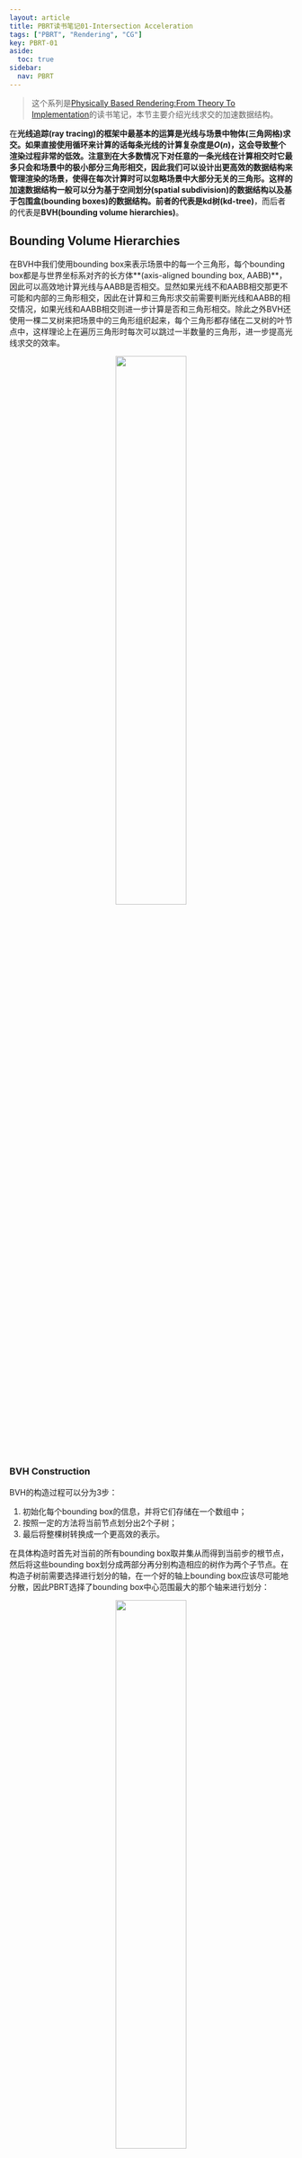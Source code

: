 ```yaml
---
layout: article
title: PBRT读书笔记01-Intersection Acceleration
tags: ["PBRT", "Rendering", "CG"]
key: PBRT-01
aside:
  toc: true
sidebar:
  nav: PBRT
---
```


> 这个系列是[Physically Based Rendering:From Theory To Implementation](https://pbr-book.org/)的读书笔记，本节主要介绍光线求交的加速数据结构。
<!--more-->

在**光线追踪(ray tracing)**的框架中最基本的运算是光线与场景中物体(三角网格)求交。如果直接使用循环来计算的话每条光线的计算复杂度是$O(n)$，这会导致整个渲染过程非常的低效。注意到在大多数情况下对任意的一条光线在计算相交时它最多只会和场景中的极小部分三角形相交，因此我们可以设计出更高效的数据结构来管理渲染的场景，使得在每次计算时可以忽略场景中大部分无关的三角形。这样的加速数据结构一般可以分为基于**空间划分(spatial subdivision)**的数据结构以及基于**包围盒(bounding boxes)**的数据结构。前者的代表是**kd树(kd-tree)**，而后者的代表是**BVH(bounding volume hierarchies)**。

## Bounding Volume Hierarchies

在BVH中我们使用bounding box来表示场景中的每一个三角形，每个bounding box都是与世界坐标系对齐的长方体**(axis-aligned bounding box, AABB)**，因此可以高效地计算光线与AABB是否相交。显然如果光线不和AABB相交那更不可能和内部的三角形相交，因此在计算和三角形求交前需要判断光线和AABB的相交情况，如果光线和AABB相交则进一步计算是否和三角形相交。除此之外BVH还使用一棵二叉树来把场景中的三角形组织起来，每个三角形都存储在二叉树的叶节点中，这样理论上在遍历三角形时每次可以跳过一半数量的三角形，进一步提高光线求交的效率。

<div align=center>
<img src="https://pbr-book.org/3ed-2018/Primitives_and_Intersection_Acceleration/Primitives%20and%20hierarchy.svg" width="50%">
</div>

### BVH Construction

BVH的构造过程可以分为3步：

1. 初始化每个bounding box的信息，并将它们存储在一个数组中；
2. 按照一定的方法将当前节点划分出2个子树；
3. 最后将整棵树转换成一个更高效的表示。

在具体构造时首先对当前的所有bounding box取并集从而得到当前步的根节点，然后将这些bounding box划分成两部分再分别构造相应的树作为两个子节点。在构造子树前需要选择进行划分的轴，在一个好的轴上bounding box应该尽可能地分散，因此PBRT选择了bounding box中心范围最大的那个轴来进行划分：

<div align=center>
<img src="https://pbr-book.org/3ed-2018/Primitives_and_Intersection_Acceleration/BVH%20choose%20split%20axis.svg" width="50%">
</div>

### The Surface Area Heuristic

PBRT中介绍了3种不同的划分方法，分别是选择当前范围的中点进行划分、将bounding box等量划分以及使用**SAH(surface area heuristic)**来进行划分。前两种方法比较容易实现，但在实践中发现这样划分往往会得到两个相互重叠的boudning box，使得在遍历树时的效率会降低。因此在PBRT中默认使用了SAH来进行划分。

<div align=center>
<img src="https://pbr-book.org/3ed-2018/Primitives_and_Intersection_Acceleration/Midpoint%20good%20bad%20split.svg" width="50%">
</div>

SAH在每个节点上考虑把它作为一个叶节点以及对它继续进行划分两种可能性。直接构造叶节点的代价为：

$$
\sum_{i=1}^N t_\text{isect} (i)
$$

而继续划分的代价为：

$$
t_\text{trav} + p_A \sum_{i=1}^{N_A} t_\text{isect} (a_i) + p_B \sum_{i=1}^{N_B} t_\text{isect} (b_i)
$$

其中$t_\text{isect} (i)$为遍历单个三角形的代价；$t_\text{trav}$则是访问当前节点的代价；$p_A$和$p_B$分别是光线穿过左右节点的概率，在BVH中认为它们等于两个bounding box的表面积除以整个节点bounding box的表面积。

直接计算所有可行划分的代价还是太大，因此在PBRT中将所有的bounding box划分到`nBuckets=12`个bucket中，每个bucket对应一个大的bounding box。然后对这些bucket进行遍历并从中选择划分代价最小的那个来进行划分，对应的代价为对节点继续进行划分的代价。如果进行进行划分的代价小于把整体作为叶节点的代价就继续调用SAH划分左右两个子节点。

<div align=center>
<img src="https://pbr-book.org/3ed-2018/Primitives_and_Intersection_Acceleration/BVH%20split%20bucketing.svg" width="50%">
</div>

### Compact BVH

建树的最后一步是把整个树转换成一个更紧凑的表示形式。在PBRT中整棵树的每个节点按照深度优先的顺序存储在内存中：每个内部节点的左节点直接放在它后面，同时每个内部节点还会存储右节点的偏移量。

<div align=center>
<img src="https://pbr-book.org/3ed-2018/Primitives_and_Intersection_Acceleration/BVH%20linearization.svg" width="50%">
</div>

```cpp
int BVHAccel::flattenBVHTree(BVHBuildNode *node, int *offset) {
    LinearBVHNode *linearNode = &nodes[*offset];
    linearNode->bounds = node->bounds;
    int myOffset = (*offset)++;
    if (node->nPrimitives > 0) {
        CHECK(!node->children[0] && !node->children[1]);
        CHECK_LT(node->nPrimitives, 65536);
        linearNode->primitivesOffset = node->firstPrimOffset;
        linearNode->nPrimitives = node->nPrimitives;
    } else {
        // Create interior flattened BVH node
        linearNode->axis = node->splitAxis;
        linearNode->nPrimitives = 0;
        flattenBVHTree(node->children[0], offset);
        linearNode->secondChildOffset =
            flattenBVHTree(node->children[1], offset);
    }
    return myOffset;
}
```

节点信息存储在结构体`LinearBVHNode`中，它被设计成32 bytes使得它可以被直接放入一个cache line中优化缓存性能。

```cpp
struct LinearBVHNode {
    Bounds3f bounds;
    union {
        int primitivesOffset;   // leaf
        int secondChildOffset;  // interior
    };
    uint16_t nPrimitives;  // 0 -> interior node
    uint8_t axis;          // interior node: xyz
    uint8_t pad[1];        // ensure 32 byte total size
};
```

### BVH Traversal

得到BVH树后最重要的应用是从上至下对树进行遍历。我们可以利用递归来实现遍历，但在PBRT中则是通过循环和栈来实现这个过程：

```cpp
bool BVHAccel::Intersect(const Ray &ray, SurfaceInteraction *isect) const {
    if (!nodes) return false;

    ProfilePhase p(Prof::AccelIntersect);
    bool hit = false;
    Vector3f invDir(1 / ray.d.x, 1 / ray.d.y, 1 / ray.d.z);
    int dirIsNeg[3] = {invDir.x < 0, invDir.y < 0, invDir.z < 0};

    // Follow ray through BVH nodes to find primitive intersections
    int toVisitOffset = 0, currentNodeIndex = 0;
    int nodesToVisit[64];
    while (true) {
        const LinearBVHNode *node = &nodes[currentNodeIndex];
        // Check ray against BVH node
        if (node->bounds.IntersectP(ray, invDir, dirIsNeg)) {
            if (node->nPrimitives > 0) {
                // Intersect ray with primitives in leaf BVH node
                for (int i = 0; i < node->nPrimitives; ++i)
                    if (primitives[node->primitivesOffset + i]->Intersect(
                            ray, isect))
                        hit = true;
                if (toVisitOffset == 0) break;
                currentNodeIndex = nodesToVisit[--toVisitOffset];
            } else {
                // Put far BVH node on _nodesToVisit_ stack, advance to near node
                if (dirIsNeg[node->axis]) {
                    nodesToVisit[toVisitOffset++] = currentNodeIndex + 1;
                    currentNodeIndex = node->secondChildOffset;
                } else {
                    nodesToVisit[toVisitOffset++] = node->secondChildOffset;
                    currentNodeIndex = currentNodeIndex + 1;
                }
            }
        } else {
            if (toVisitOffset == 0) break;
            currentNodeIndex = nodesToVisit[--toVisitOffset];
        }
    }
    return hit;
}
```

其中`currentNodeIndex`记录了当前节点的编号；`toVisitOffset`记录了待访问节点的数量；而`nodesToVisit[64]`则记录了待访问节点的编号，它的作用相当于一个栈。在遍历时如果光线与当前节点的bounding box相交则继续向下遍历访问下一层的节点并将另一个节点推入栈中以便将来访问；如果不与bounding box相交则通过栈返回上一层；如果此时栈是空的则直接返回。

除此之外在遍历中还利用了光线的方向来选择访问子节点的顺序：如果光线方向都是正方向则优先访问左节点，否则优先访问右节点。

## Kd-Tree Accelerator

除了BVH外还可以使用kd树来表示场景中的三角网格。不过在实践中发现使用kd树进行遍历的效率一般会低于BVH，因此目前的各种主流框架都基本不会使用kd树来管理场景。这里就先不介绍kd树相关的内容了，等将来有空的时候再补上。

## Reference

- [4 Primitives and Intersection Acceleration](https://pbr-book.org/3ed-2018/Primitives_and_Intersection_Acceleration)